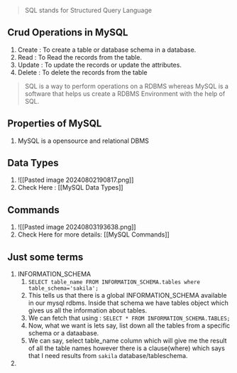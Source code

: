 > SQL stands for Structured Query Language

## Crud Operations in MySQL
1. Create : To create a table or database schema in a database.
2. Read : To Read the records from the table.
3. Update : To update the records or update the attributes.
4. Delete : To delete the records from the table

> SQL is a way to perform operations on a RDBMS whereas MySQL is a software that helps us create a RDBMS Environment with the help of SQL.

## Properties of MySQL
1. MySQL is a opensource and relational DBMS

## Data Types
1. ![[Pasted image 20240802190817.png]]
2. Check Here : [[MySQL Data Types]]

## Commands
1. ![[Pasted image 20240803193638.png]]
2. Check Here for more details: [[MySQL Commands]]

## Just some terms
1. INFORMATION_SCHEMA
	1. `SELECT table_name FROM INFORMATION_SCHEMA.tables where table_schema='sakila';`
	2. This tells us that there is a global INFORMATION_SCHEMA available in our mysql rdbms. Inside that schema we have tables object which gives us all the information about tables.
	3. We can fetch that using : `SELECT * FROM INFORMATION_SCHEMA.TABLES;`
	4. Now, what we want is lets say, list down all the tables from a specific schema or a dataabase.
	5. We can say, select table_name column which will give me the result of all the table names however there is a clause(where) which says that I need results from `sakila` database/tableschema.
2. 